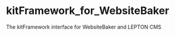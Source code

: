 kitFramework_for_WebsiteBaker
=============================

The kitFramework interface for WebsiteBaker and LEPTON CMS